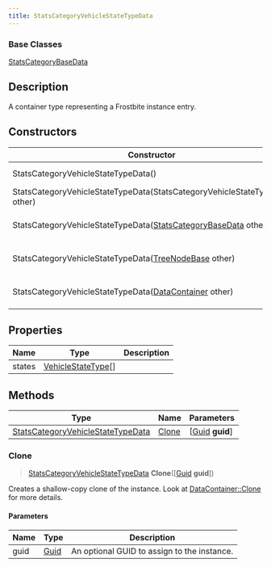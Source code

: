 ```yaml
---
title: StatsCategoryVehicleStateTypeData
---
```

### Base Classes

[StatsCategoryBaseData](StatsCategoryBaseData)

## Description

A container type representing a Frostbite instance entry.

## Constructors

| Constructor                                                                                  | Description                                                                                                                                               |
| -------------------------------------------------------------------------------------------- | --------------------------------------------------------------------------------------------------------------------------------------------------------- |
| StatsCategoryVehicleStateTypeData()                                                          | Create a new instance of this container type.                                                                                                             |
| StatsCategoryVehicleStateTypeData(StatsCategoryVehicleStateTypeData other)                   | Create a reference copy of an instance of the same type.                                                                                                  |
| StatsCategoryVehicleStateTypeData([StatsCategoryBaseData](StatsCategoryBaseData) other)      | Upcast an instance of type [StatsCategoryBaseData](StatsCategoryBaseData) to [StatsCategoryVehicleStateTypeData](StatsCategoryVehicleStateTypeData).      |
| StatsCategoryVehicleStateTypeData([TreeNodeBase](TreeNodeBase) other)                        | Upcast an instance of type [TreeNodeBase](TreeNodeBase) to [StatsCategoryVehicleStateTypeData](StatsCategoryVehicleStateTypeData).                        |
| StatsCategoryVehicleStateTypeData([DataContainer](/vext/ref/shared/class/datacontainer) other) | Upcast an instance of type [DataContainer](/vext/ref/shared/class/datacontainer) to [StatsCategoryVehicleStateTypeData](StatsCategoryVehicleStateTypeData). |

## Properties

| Name   | Type                                     | Description |
| ------ | ---------------------------------------- | ----------- |
| states | [VehicleStateType](VehicleStateType)\[\] |             |

## Methods

| Type                                                                   | Name            | Parameters                                     |
| ---------------------------------------------------------------------- | --------------- | ---------------------------------------------- |
| [StatsCategoryVehicleStateTypeData](StatsCategoryVehicleStateTypeData) | [Clone](#clone) | \[[Guid](/vext/ref/shared/class/guid) **guid**\] |

### Clone

> [StatsCategoryVehicleStateTypeData](StatsCategoryVehicleStateTypeData) **Clone**(\[[Guid](/vext/ref/shared/class/guid) **guid**\])

Creates a shallow-copy clone of the instance. Look at [DataContainer::Clone](/vext/ref/shared/class/datacontainer#clone) for more details.

#### Parameters

| Name | Type         | Description                                 |
| ---- | ------------ | ------------------------------------------- |
| guid | [Guid](Guid) | An optional GUID to assign to the instance. |
